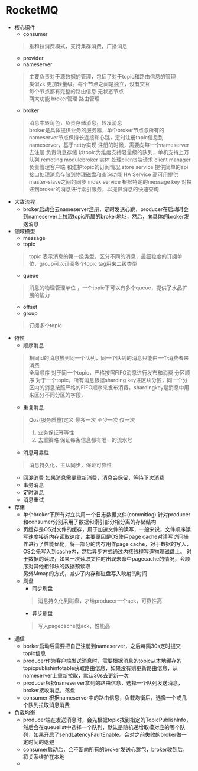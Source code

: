 # RocketMQ
- 核心组件
    - consumer
    > 推和拉消费模式，支持集群消费，广播消息  
    - provider
    - nameserver
    > 主要负责对于源数据的管理，包括了对于topic和路由信息的管理  
    > 类似zk 更加轻量级。每个节点之间是独立，没有交互    
    > 每个节点都有完整的路由信息  无状态节点   
    > 两大功能 broker管理 路由管理  
    - broker
    > 消息中转角色，负责存储消息，转发消息  
    > broker是具体提供业务的服务器，单个broker节点与所有的nameserver节点保持长连接和心跳，定时注册topic信息到nameserver，基于netty实现  注册的时候，需要向每一个nameserver去注册
    > 负责消息存储 以topic为维度支持轻量级的队列，单机支持上万队列
    > remoting modulebroker 实体 处理clients端请求
    > client manager 负责管理客户端 和维护topic的订阅情况
    > store service 提供简单的api接口处理消息存储到物理磁盘和查询功能
    > HA Service 高可用提供master-slave之间的同步
    > index service 根据特定的message key 对投递到broker的消息进行索引服务，以提供消息的快速查询
- 大致流程
    - broker启动会去nameserver注册，定时发送心跳，producer在启动时会到nameserver上拉取topic所属的broker地址，然后，向具体的broker发送消息
- 领域模型
    - message
    - topic
    > topic 表示消息的第一级类型，区分不同的消息，最细粒度的订阅单位，group可以订阅多个topic  tag用来二级类型
    - queue
    > 消息的物理管理单位 ，一个topic下可以有多个queue，提供了水品扩展的能力
    - offset
    - group
    > 订阅多个topic
- 特性
    - 顺序消息
    > 相同id的消息放到同一个队列，同一个队列的消息只能由一个消费者来消费  
    > 全局顺序 对于同一个topic，严格按照FIFO消息进行发布和消费
    > 分区顺序 对于一个topic，所有消息根据sharding key进区块分区，同一个分区内的消息按照严格的FIFO顺序来发布消费，shardingkey是消息中用来区分不同分区的字段，
    - 重复消息
    > Qos(服务质量)定义  最多一次 至少一次 仅一次  
    > 1. 业务保证幂等性  
    > 2. 去重策略  保证每条信息都有唯一的流水号
    - 消息可靠性
    > 消息持久化，主从同步，保证可靠性
    - 回溯消费 如果消息需要重新消费，消息会保留，等待下次消费
    - 事务消息
    - 定时消息
    - 消息重试
- 存储
    - 单个broker下所有对立共用一个日志数据文件(commitlog)  针对producer和consumer分别采用了数据和索引部分相分离的存储结构
    - 页缓存是OS对文件的缓存，用于加速文件的读写，一般来说，文件顺序读写速度接近内存读取速度，主要原因是OS使用page cache对读写访问操作进行了性能优化，将一部分的内存用作page cache，对于数据的写入，OS会先写入到cache内，然后异步方式通过内核线程写道物理磁盘上。 对于数据的读取，如果一次读取文件时出现未命中pagecache的情况，会顺序对其他相邻块的数据预读取   
    另外Mmap的方式，减少了内存和磁盘写入映射的时间
    - 刷盘  
        - 同步刷盘
        > 消息持久化到磁盘，才给producer一个ack，可靠性高
        - 异步刷盘
        > 写入pagecache就ack，性能高
- 通信
    - borker启动后需要把自己注册到nameserver，之后每隔30s定时提交topic信息
    - producer作为客户端发送消息时，需要根据消息的topic从本地缓存的topicpublishinfotable获取路由信息，如果没有则更新路由信息，从nameserver上重新拉取，默认30s去更新一次
    - producer根据nameserver拿到的路由信息，选择一个队列发送消息，broker接收消息，落盘
    - consumer 根据nameserver中的路由信息，负载均衡后，选择一个或几个队列拉取消息消费
- 负载均衡
    - producer端在发送消息时，会先根据topic找到指定的TopicPublishInfo，然后会在queuelist中选择一个队列，默认是随机递增取模对应的哪个队列，如果开启了sendLatencyFaultEnable。会对之前失败的broker做一定时间的退避
    - consumer启动后，会不断向所有的broker发送心跳包，broker收到后，将关系维护在本地
    - 
       